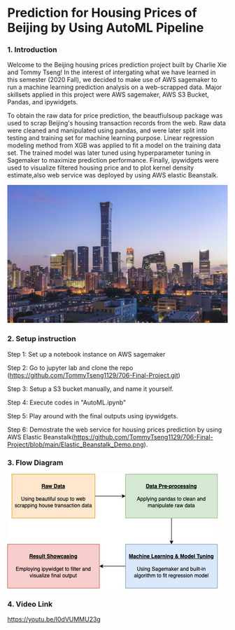 # Prediction for Housing Prices of Beijing by Using AutoML Pipeline

### 1. Introduction

Welcome to the Beijing housing prices prediction project built by Charlie Xie and Tommy Tseng! In the interest of intergating what we have learned in this semester (2020 Fall), we decided to make use of AWS sagemaker to run a machine learning prediction analysis on a web-scrapped data. Major skillsets applied in this project were AWS sagemaker, AWS S3 Bucket, Pandas, and ipywidgets. 

To obtain the raw data for price prediction, the beautfiulsoup package was used to scrap Beijing's housing transaction records from the web. Raw data were cleaned and manipulated using pandas, and were later split into testing and training set for machine learning purpose. Linear regression modeling method from XGB was applied to fit a model on the training data set. The trained model was later tuned using hyperparameter tuning in Sagemaker to maximize prediction performance. Finally, ipywidgets were used to visualize filtered housing price and to plot kernel density estimate,also web service was deployed by using AWS elastic Beanstalk.


![](beijing.jpg)


### 2. Setup instruction

Step 1: Set up a notebook instance on AWS sagemaker

Step 2: Go to jupyter lab and clone the repo (https://github.com/TommyTseng1129/706-Final-Project.git)

Step 3: Setup a S3 bucket manually, and name it yourself.

Step 4: Execute codes in "AutoML.ipynb"

Step 5: Play around with the final outputs using ipywidgets.

Step 6: Demostrate the web service for housing prices prediction by using AWS Elastic Beanstalk(https://github.com/TommyTseng1129/706-Final-Project/blob/main/Elastic_Beanstalk_Demo.png).


### 3. Flow Diagram 

![](Flow_Chart_Diagram.jpg)



### 4. Video Link
https://youtu.be/I0dVUMMU23g


